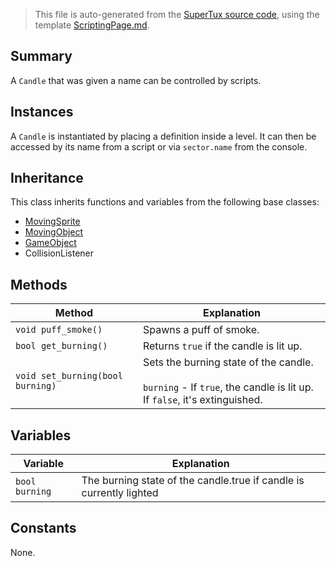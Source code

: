 > This file is auto-generated from the [SuperTux source code](https://github.com/SuperTux/supertux/tree/master/src), using the template [ScriptingPage.md](https://github.com/SuperTux/wiki/tree/master/templates/ScriptingPage.md).

Summary
-------

A `Candle` that was given a name can be controlled by scripts. 

Instances
--------

A `Candle` is instantiated by placing a definition inside a level. It can then be accessed by its name from a script or via `sector.name` from the console. 

Inheritance
--------

This class inherits functions and variables from the following base classes:
* [MovingSprite](https://github.com/SuperTux/supertux/wiki/ScriptingMovingSprite)
* [MovingObject](https://github.com/SuperTux/supertux/wiki/ScriptingMovingObject)
* [GameObject](https://github.com/SuperTux/supertux/wiki/ScriptingGameObject)
* CollisionListener


Methods
-------

Method | Explanation
-------|-------
`void puff_smoke()` | Spawns a puff of smoke.
`bool get_burning()` | Returns `true` if the candle is lit up.
`void set_burning(bool burning)` | Sets the burning state of the candle.<br /><br /> `burning` - If `true`, the candle is lit up. If `false`, it's extinguished. 


Variables
---------

Variable | Explanation
---------|---------
`bool burning` | The burning state of the candle.true if candle is currently lighted 


Constants
---------

None.
